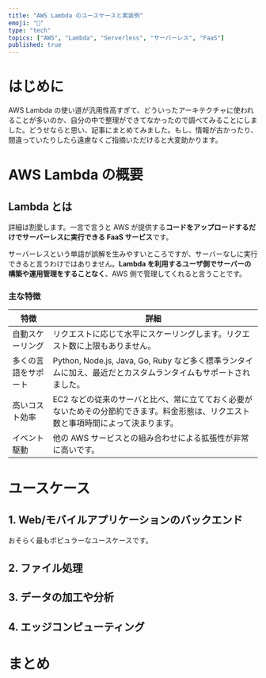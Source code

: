 ```yaml
---
title: "AWS Lambda のユースケースと実装例"
emoji: "🤖"
type: "tech"
topics: ["AWS", "Lambda", "Serverless", "サーバーレス", "FaaS"]
published: true
---
```

# はじめに

AWS Lambda の使い道が汎用性高すぎて、どういったアーキテクチャに使われることが多いのか、自分の中で整理ができてなかったので調べてみることにしました。どうせならと思い、記事にまとめてみました。もし、情報が古かったり、間違っていたりしたら遠慮なくご指摘いただけると大変助かります。

# AWS Lambda の概要

## Lambda とは

詳細は割愛します。一言で言うと AWS が提供する**コードをアップロードするだけでサーバーレスに実行できる FaaS サービス**です。

サーバーレスという単語が誤解を生みやすいところですが、サーバーなしに実行できると言うわけではありません。**Lambda を利用するユーザ側でサーバーの構築や運用管理をすることなく**、AWS 側で管理してくれると言うことです。

### 主な特徴

| 特徴 | 詳細 |
| --- | --- |
| 自動スケーリング | リクエストに応じて水平にスケーリングします。リクエスト数に上限もありません。 |
| 多くの言語をサポート | Python, Node.js, Java, Go, Ruby など多く標準ランタイムに加え、最近だとカスタムランタイムもサポートされました。 |
| 高いコスト効率 | EC2 などの従来のサーバと比べ、常に立てておく必要がないためその分節約できます。料金形態は、リクエスト数と事項時間によって決まります。 |
| イベント駆動 | 他の AWS サービスとの組み合わせによる拡張性が非常に高いです。 |

# ユースケース

## 1. Web/モバイルアプリケーションのバックエンド

おそらく最もポピュラーなユースケースです。

## 2. ファイル処理

## 3. データの加工や分析

## 4. エッジコンピューティング

# まとめ
